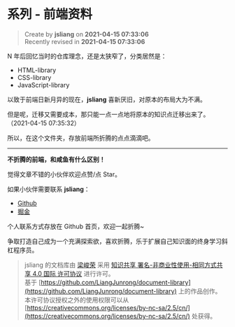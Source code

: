 系列 - 前端资料
===

> Create by **jsliang** on **2021-04-15 07:33:06**  
> Recently revised in **2021-04-15 07:33:06**

N 年后回忆当时的仓库理念，还是太狭窄了，分类居然是：

* HTML-library
* CSS-library
* JavaScript-library

以致于前端日新月异的现在，**jsliang** 喜新厌旧，对原本的布局大为不满。

但是呢，迁移又需要成本，那只能一点一点地将原本的知识点迁移出来了。（2021-04-15 07:35:32）

所以，在这个文件夹，存放前端所折腾的点点滴滴吧。

---

**不折腾的前端，和咸鱼有什么区别！**

觉得文章不错的小伙伴欢迎点赞/点 Star。

如果小伙伴需要联系 **jsliang**：

* [Github](https://github.com/LiangJunrong/document-library)
* [掘金](https://juejin.im/user/3403743728515246)

个人联系方式存放在 Github 首页，欢迎一起折腾~

争取打造自己成为一个充满探索欲，喜欢折腾，乐于扩展自己知识面的终身学习斜杠程序员。

> jsliang 的文档库由 [梁峻荣](https://github.com/LiangJunrong) 采用 [知识共享 署名-非商业性使用-相同方式共享 4.0 国际 许可协议](http://creativecommons.org/licenses/by-nc-sa/4.0/) 进行许可。<br/>基于 [https://github.com/LiangJunrong/document-library](https://github.com/LiangJunrong/document-library) 上的作品创作。<br/>本许可协议授权之外的使用权限可以从 [https://creativecommons.org/licenses/by-nc-sa/2.5/cn/](https://creativecommons.org/licenses/by-nc-sa/2.5/cn/) 处获得。
